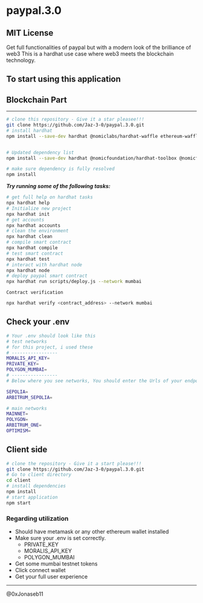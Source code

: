 # paypal.3.0

## MIT License

Get full functionalities of paypal but with a modern look of the brilliance of web3
This is a hardhat use case where web3 meets the blockchain technology.

## To start using this application

## **Blockchain Part**

---------------

```sh
# clone this repository - Give it a star pleasee!!!
git clone https://github.com/Jaz-3-0/paypal.3.0.git
# install hardhat
npm install --save-dev hardhat @nomiclabs/hardhat-waffle ethereum-waffle ethereum-waffle chai @nomiclabs/hardhat-ethereum ethers dotenv


# Updated dependency list
npm install --save-dev hardhat @nomicfoundation/hardhat-toolbox @nomicfoundation/hardhat-network-helpers @nomicfoundation/hardhat-chai-matchers @nomicfoundation/hardhat-ethers @nomicfoundation/hardhat-verify chai ethers hardhat-gas-reporter solidity-coverage @typechain/hardhat typechain @typechain/ethers-v6
```

```sh
# make sure dependency is fully resolved
npm install
```

_**Try running some of the following tasks:**_

```sh
# get full help on hardhat tasks
npx hardhat help
# Initialize new project
npx hardhat init
# get accounts
npx hardhat accounts
# clean the environment
npx hardhat clean
# compile smart contract
npx hardhat compile
# test smart contract
npx hardhat test
# interact with hardhat node
npx hardhat node
# deploy paypal smart contract
npx hardhat run scripts/deploy.js --network mumbai

```

`Contract verification`

```sh
npx hardhat verify <contract_address> --network mumbai
```

## Check your .env

```sh
# Your .env should look like this
# test networks
# for this project, i used these
# -----------------
MORALIS_API_KEY=
PRIVATE_KEY=
POLYGON_MUMBAI=
# -----------------
# Below where you see networks, You should enter the Urls of your endpoints(rpc)

SEPOLIA=
ARBITRUM_SEPOLIA=

# main networks
MAINNET=
POLYGON=
ARBITRUM_ONE=
OPTIMISM=

```

## **Client side**

```sh
# clone the repository - Give it a start please!!!
git clone https://github.com/Jaz-3-0/paypal.3.0.git
# Go to client directory
cd client
# install dependencies
npm install
# start application
npm start
```

### **Regarding utilization**

- Should have metamask or any other ethereum wallet installed
- Make sure your .env is set correctly.
  - PRIVATE_KEY
  - MORALIS_API_KEY
  - POLYGON_MUMBAI
- Get some mumbai testnet tokens
- Click connect wallet
- Get your full user experience

------------------------------

@0xJonaseb11
